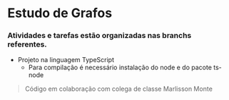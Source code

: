 # Estudo de Grafos

### Atividades e tarefas estão organizadas nas branchs referentes.

- Projeto na linguagem TypeScript
  - Para compilação é necessário instalação do node e do pacote ts-node

> Código em colaboração com colega de classe Marlisson Monte